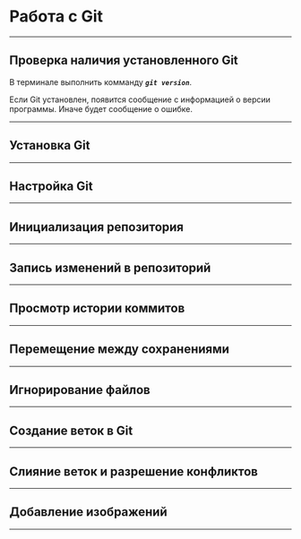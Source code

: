 # Работа с Git
---
## Проверка наличия установленного Git

В терминале выполнить комманду ***`git version`***.

Если Git установлен, появится сообщение с информацией о версии программы. Иначе будет сообщение о ошибке.

---
## Установка Git    
---
## Настройка Git
---
## Инициализация репозитория
---
## Запись изменений в репозиторий
---
## Просмотр истории коммитов
---
## Перемещение между сохранениями
---
## Игнорирование файлов
---
## Создание веток в Git
---
## Слияние веток и разрешение конфликтов
---
## Добавление изображений
---
